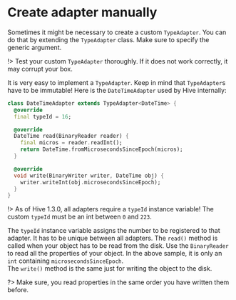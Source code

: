 # Create adapter manually

Sometimes it might be necessary to create a custom `TypeAdapter`. You can do that by extending the `TypeAdapter` class. Make sure to specify the generic argument.

!> Test your custom `TypeAdapter` thoroughly. If it does not work correctly, it may corrupt your box.

It is very easy to implement a `TypeAdapter`. Keep in mind that `TypeAdapter`s have to be immutable! Here is the `DateTimeAdapter` used by Hive internally:

```dart
class DateTimeAdapter extends TypeAdapter<DateTime> {
  @override
  final typeId = 16;

  @override
  DateTime read(BinaryReader reader) {
    final micros = reader.readInt();
    return DateTime.fromMicrosecondsSinceEpoch(micros);
  }

  @override
  void write(BinaryWriter writer, DateTime obj) {
    writer.writeInt(obj.microsecondsSinceEpoch);
  }
}
```

!> As of Hive 1.3.0, all adapters require a `typeId` instance variable! The custom `typeId` must be an int between `0` and `223`.

The `typeId` instance variable assigns the number to be registered to that adapter. It has to be unique between all adapters.
The `read()` method is called when your object has to be read from the disk. Use the `BinaryReader` to read all the properties of your object. In the above sample, it is only an `int` containing `microsecondsSinceEpoch`.  
The `write()` method is the same just for writing the object to the disk.

?> Make sure, you read properties in the same order you have written them before.

